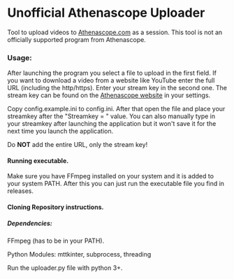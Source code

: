 # Unofficial Athenascope Uploader
 Tool to upload videos to [Athenascope.com](https://athenascope.com/) as a session.
 This tool is not an officially supported program from Athenascope.

### Usage: 
After launching the program you select a file to upload in the first field. If you want to download a video from a website like YouTube enter the full URL (including the http/https). Enter your stream key in the second one. The stream key can be found on the [Athenascope website](https://athenascope.com/) in your settings.

Copy config.example.ini to config.ini. After that open the file and place your streamkey after the "Streamkey = " value.
You can also manually type in your streamkey after launching the application but it won't save it for the next time you launch the application.

Do **NOT** add the entire URL, only the stream key!

#### Running executable.

Make sure you have FFmpeg installed on your system and it is added to your system PATH.
After this you can just run the executable file you find in releases.

#### Cloning Repository instructions.

##### Dependencies:
FFmpeg (has to be in your PATH).

Python Modules:
mttkinter, subprocess, threading

Run the uploader.py file with python 3+.